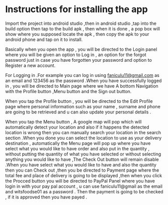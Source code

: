 # Instructions for installing the app 

Import the project into android studio ,then in android studio ,tap into the build option then tap to the build apk , then when it is done , a pop box will show where you supposed locate the apk , then copy the apk to your android phone and tap on it to install.
 
Basically when you open the app , you will be directed to the Login panel where you will be given an option to Log in , an option for the forgot password just in case you have forgotten your password and option to Register a new account.

For Logging in .For example you can log in using  faniculu11@gmail.com as an email and 123456 as the password .When you have successfully logged in , you will be directed to Main page where we have A bottom Navigation with the Profile button ,Menu button and the Sign out button.

When you tap the  Profile button , you will be directed to the Edit Profile page where personal information such as your name , surname and phone are going to be retrieved and u can also update your personal details .

When you tap the Menu button , A google map will pop which will automatically detect your location and also if it happens the detected location is wrong then you can manually search your location in the search section .When you done you can select  the location to use  as your  delivery destination , automatically the  Menu page will pop up where you have select what you would like to have order and also put in the quantity , without putting the quantity of what you have selected or without selecting anything you would like to have ,The Check Out  button will remain disable .When you have select what you would like to have and also the quantity then you can Check out ,then you be directed to Payment page  where the total fee and place of delivery is going to be displayed ,then when you click the Procced button  you will be directed to PayPal Panel where you have login in with your pay pal account , u can use faniculu11@gmail as the email and witsfoodse01 as a password . Then the payment is going to be checked , if it is approved then you have payed .

